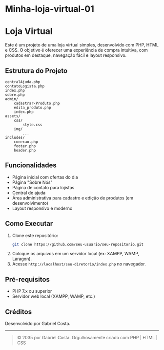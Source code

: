 # Minha-loja-virtual-01
# Loja Virtual

Este é um projeto de uma loja virtual simples, desenvolvido com PHP, HTML e CSS. O objetivo é oferecer uma experiência de compra intuitiva, com produtos em destaque, navegação fácil e layout responsivo.

## Estrutura do Projeto

```
centralAjuda.php
contatoLogista.php
index.php
sobre.php
admin/
    cadastrar-Produto.php
    edita_produto.php
    index.php
assets/
    css/
        style.css
    img/
        ...
includes/
    conexao.php
    footer.php
    header.php
```

## Funcionalidades

- Página inicial com ofertas do dia
- Página "Sobre Nós"
- Página de contato para lojistas
- Central de ajuda
- Área administrativa para cadastro e edição de produtos (em desenvolvimento)
- Layout responsivo e moderno

## Como Executar

1. Clone este repositório:
   ```sh
   git clone https://github.com/seu-usuario/seu-repositorio.git
   ```
2. Coloque os arquivos em um servidor local (ex: XAMPP, WAMP, Laragon).
3. Acesse `http://localhost/seu-diretorio/index.php` no navegador.

## Pré-requisitos

- PHP 7.x ou superior
- Servidor web local (XAMPP, WAMP, etc.)

## Créditos

Desenvolvido por Gabriel Costa.

---

> © 2035 por Gabriel Costa. Orgulhosamente criado com PHP | HTML | CSS
